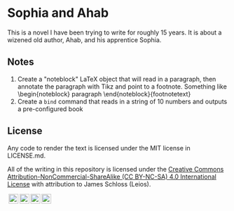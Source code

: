 # Sophia and Ahab

This is a novel I have been trying to write for roughly 15 years.
It is about a wizened old author, Ahab, and his apprentice Sophia.

## Notes

1. Create a "noteblock" LaTeX object that will read in a paragraph, then annotate the paragraph with Tikz and point to a footnote. Something like \begin{noteblock} paragraph \end{noteblock}{footnotetext}
2. Create a `bind` command that reads in a string of 10 numbers and outputs a pre-configured book

## License
Any code to render the text is licensed under the MIT license in LICENSE.md.

All of the writing in this repository is licensed under the [Creative Commons Attribution-NonCommercial-ShareAlike (CC BY-NC-SA) 4.0 International License](https://creativecommons.org/licenses/by-nc-sa/4.0/) with attribution to James Schloss (Leios).

<p>
<a href="http://creativecommons.org/licenses/by-nc-sa/4.0/" >
<img style="height:22px!important;margin-left:3px;vertical-align:text-bottom;" src="https://mirrors.creativecommons.org/presskit/icons/cc.svg?ref=chooser-v1"><img style="height:22px!important;margin-left:3px;vertical-align:text-bottom;" src="https://mirrors.creativecommons.org/presskit/icons/by.svg?ref=chooser-v1"><img style="height:22px!important;margin-left:3px;vertical-align:text-bottom;" src="https://mirrors.creativecommons.org/presskit/icons/nc.svg?ref=chooser-v1"><img style="height:22px!important;margin-left:3px;vertical-align:text-bottom;" src="https://mirrors.creativecommons.org/presskit/icons/sa.svg?ref=chooser-v1">
</a>
</p>
